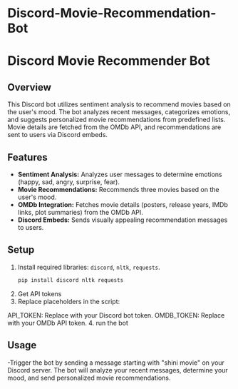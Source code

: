 # Discord-Movie-Recommendation-Bot
# Discord Movie Recommender Bot

## Overview
This Discord bot utilizes sentiment analysis to recommend movies based on the user's mood. The bot analyzes recent messages, categorizes emotions, and suggests personalized movie recommendations from predefined lists. Movie details are fetched from the OMDb API, and recommendations are sent to users via Discord embeds.

## Features
- **Sentiment Analysis:** Analyzes user messages to determine emotions (happy, sad, angry, surprise, fear).
- **Movie Recommendations:** Recommends three movies based on the user's mood.
- **OMDb Integration:** Fetches movie details (posters, release years, IMDb links, plot summaries) from the OMDb API.
- **Discord Embeds:** Sends visually appealing recommendation messages to users.

## Setup
1. Install required libraries: `discord`, `nltk`, `requests`.
   ```bash
   pip install discord nltk requests
2. Get API tokens
3. Replace placeholders in the script:

  API_TOKEN: Replace with your Discord bot token.
  OMDB_TOKEN: Replace with your OMDb API token.
4. run the bot

## Usage
-Trigger the bot by sending a message starting with "shini movie" on your Discord server. The bot will analyze your recent messages, determine your mood, and send personalized movie recommendations.
